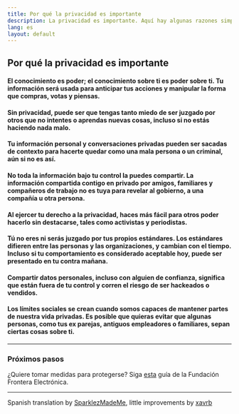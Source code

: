 ```yaml
---
title: Por qué la privacidad es importante
description: La privacidad es importante. Aquí hay algunas razones simples por qué.
lang: es
layout: default
---
```


## Por qué la privacidad es importante

#### El conocimiento es poder; el conocimiento sobre ti es poder sobre ti. Tu información será usada para anticipar tus acciones y manipular la forma que compras, votas y piensas.

#### Sin privacidad, puede ser que tengas tanto miedo de ser juzgado por otros que no intentes o aprendas nuevas cosas, incluso si no estás haciendo nada malo.

#### Tu información personal y conversaciones privadas pueden ser sacadas de contexto para hacerte quedar como una mala persona o un criminal, aún si no es así.

#### No toda la información bajo tu control la puedes compartir. La información compartida contigo en privado por amigos, familiares y compañeros de trabajo no es tuya para revelar al gobierno, a una compañía u otra persona.

#### Al ejercer tu derecho a la privacidad, haces más fácil para otros poder hacerlo sin destacarse, tales como activistas y periodistas.

#### Tú no eres ni serás juzgado por tus propios estándares. Los estándares difieren entre las personas y las organizaciones, y cambian con el tiempo. Incluso si tu comportamiento es considerado aceptable hoy, puede ser presentado en tu contra mañana.

#### Compartir datos personales, incluso con alguien de confianza, significa que están fuera de tu control y corren el riesgo de ser hackeados o vendidos.

#### Los límites sociales se crean cuando somos capaces de mantener partes de nuestra vida privadas. Es posible que quieras evitar que algunas personas, como tus ex parejas, antiguos empleadores o familiares, sepan ciertas cosas sobre ti.

-----

### Próximos pasos
¿Quiere tomar medidas para protegerse? Siga [esta](https://ssd.eff.org/es) guía de la Fundación Frontera Electrónica.

-----
Spanish translation by [SparklezMadeMe](https://www.reddit.com/r/translator/comments/752qcf/english_any_translating_whyprivacymattersorg_a/do31tbt/), little improvements by [xavrb](https://github.com/xavrb)
